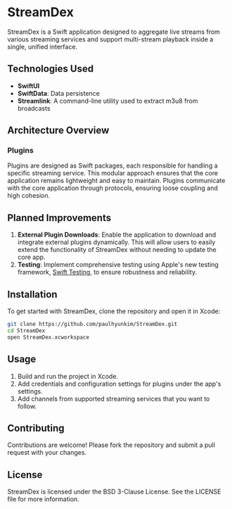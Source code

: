 # StreamDex

StreamDex is a Swift application designed to aggregate live streams from various streaming services and support multi-stream playback inside a single, unified interface.

## Technologies Used

- **SwiftUI**
- **SwiftData**: Data persistence
- **Streamlink**: A command-line utility used to extract m3u8 from broadcasts

## Architecture Overview

### Plugins

Plugins are designed as Swift packages, each responsible for handling a specific streaming service. This modular approach ensures that the core application remains lightweight and easy to maintain. Plugins communicate with the core application through protocols, ensuring loose coupling and high cohesion.

## Planned Improvements

1. **External Plugin Downloads**: Enable the application to download and integrate external plugins dynamically. This will allow users to easily extend the functionality of StreamDex without needing to update the core app.
2. **Testing**: Implement comprehensive testing using Apple's new testing framework, [Swift Testing](https://github.com/apple/swift-testing), to ensure robustness and reliability.

## Installation

To get started with StreamDex, clone the repository and open it in Xcode:

```bash
git clone https://github.com/paulhyunkim/StreamDex.git
cd StreamDex
open StreamDex.xcworkspace
```

## Usage

1. Build and run the project in Xcode.
2. Add credentials and configuration settings for plugins under the app's settings.
3. Add channels from supported streaming services that you want to follow.

## Contributing

Contributions are welcome! Please fork the repository and submit a pull request with your changes.

## License

StreamDex is licensed under the BSD 3-Clause License. See the LICENSE file for more information.
